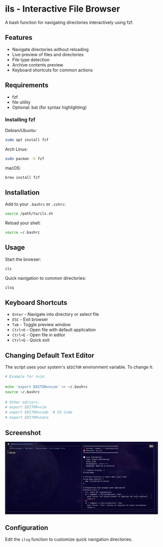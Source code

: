 # ils - Interactive File Browser

A bash function for navigating directories interactively using fzf.

## Features

- Navigate directories without reloading
- Live preview of files and directories
- File type detection
- Archive contents preview
- Keyboard shortcuts for common actions

## Requirements

- fzf
- file utility
- Optional: bat (for syntax highlighting)

### Installing fzf

Debian/Ubuntu:
```bash
sudo apt install fzf
```

Arch Linux:
```bash
sudo pacman -S fzf
```

macOS:
```bash
brew install fzf
```

## Installation

Add to your `.bashrc` or `.zshrc`:

```bash
source /path/to/ils.sh
```

Reload your shell:

```bash
source ~/.bashrc
```

## Usage

Start the browser:

```bash
ils
```

Quick navigation to common directories:

```bash
ilsq
```

## Keyboard Shortcuts

- `Enter` - Navigate into directory or select file
- `ESC` - Exit browser
- `Tab` - Toggle preview window
- `Ctrl+O` - Open file with default application
- `Ctrl+E` - Open file in editor
- `Ctrl+Q` - Quick exit

## Changing Default Text Editor
The script uses your system's `$EDITOR` environment variable. To change it:
```bash
# Example for nvim
 
echo 'export EDITOR=nvim' >> ~/.bashrc
source ~/.bashrc

# Other editors:
# export EDITOR=vim
# export EDITOR=code  # VS Code
# export EDITOR=nano
```

## Screenshot

![ils demo](screenshot/demo.png)

## Configuration

Edit the `ilsq` function to customize quick navigation directories.
